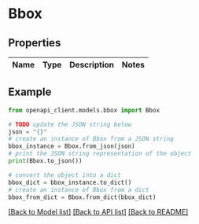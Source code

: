 # Bbox


## Properties

Name | Type | Description | Notes
------------ | ------------- | ------------- | -------------

## Example

```python
from openapi_client.models.bbox import Bbox

# TODO update the JSON string below
json = "{}"
# create an instance of Bbox from a JSON string
bbox_instance = Bbox.from_json(json)
# print the JSON string representation of the object
print(Bbox.to_json())

# convert the object into a dict
bbox_dict = bbox_instance.to_dict()
# create an instance of Bbox from a dict
bbox_from_dict = Bbox.from_dict(bbox_dict)
```
[[Back to Model list]](../README.md#documentation-for-models) [[Back to API list]](../README.md#documentation-for-api-endpoints) [[Back to README]](../README.md)



